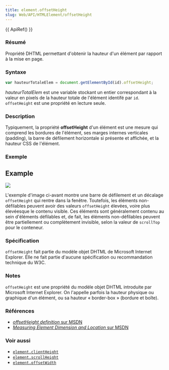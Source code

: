 ```yaml
---
title: element.offsetHeight
slug: Web/API/HTMLElement/offsetHeight
---
```


{{ ApiRef() }}

### Résumé

Propriété DHTML permettant d'obtenir la hauteur d'un élément par rapport à la mise en page.

### Syntaxe

```js
var hauteurTotaleElem = document.getElementById(id).offsetHeight;
```

_hauteurTotalElem_ est une variable stockant un entier correspondant à la valeur en pixels de la hauteur totale de l'élément identifé par `id`. `offsetHeight` est une propriété en lecture seule.

### Description

Typiquement, la propriété **offsetHeight** d'un élément est une mesure qui comprend les bordures de l'élément, ses marges internes verticales (padding), la barre de défilement horizontale si présente et affichée, et la hauteur CSS de l'élément.

### Exemple

## Example

![](dimensions-offset.png)

L'exemple d'image ci-avant montre une barre de défilement et un décalage `offsetHeight` qui rentre dans la fenêtre. Toutefois, les éléments non-défilables peuvent avoir des valeurs `offsetHeight` élevées, voire plus élevéesque le contenu visible. Ces éléments sont généralement contenu au sein d'éléments défilables et, de fait, les éléments non-défilables peuvent être partiellement ou complètement invisible, selon la valeur de `scrollTop` pour le conteneur.

### Spécification

`offsetHeight` fait partie du modèle objet DHTML de Microsoft Internet Explorer. Elle ne fait partie d'aucune spécification ou recommandation technique du W3C.

### Notes

`offsetHeight` est une propriété du modèle objet DHTML introduite par Microsoft Internet Explorer. On l'appelle parfois la hauteur physique ou graphique d'un élément, ou sa hauteur «&nbsp;border-box&nbsp;» (bordure et boîte).

### Références

- [_offsetHeight definition_ sur MSDN](http://msdn.microsoft.com/workshop/author/dhtml/reference/properties/offsetheight.asp?frame=true)
- [_Measuring Element Dimension and Location_ sur MSDN](http://msdn.microsoft.com/workshop/author/om/measuring.asp)

### Voir aussi

- [`element.clientHeight`](/fr/docs/Web/API/Element/clientHeight)
- [`element.scrollHeight`](/fr/docs/Web/API/Element/scrollHeight)
- [`element.offsetWidth`](/fr/docs/Web/API/HTMLElement/offsetWidth)
